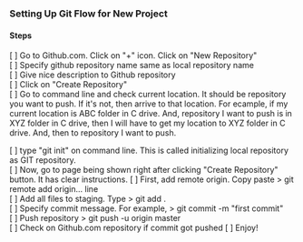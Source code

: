 ### Setting Up Git Flow for New Project

#### Steps

[ ] Go to Github.com. Click on "+" icon. Click on "New Repository"  
[ ] Specify github repository name same as local repository name  
[ ] Give nice description to Github repository  
[ ] Click on "Create Repository"  
[ ] Go to command line and check current location. It should be repository you want to push. If it's not, then arrive to that location. For ecample, if my current location is ABC folder in C drive. And, repository I want to push is in XYZ folder in C drive, then I will have to get my location to XYZ folder in C drive. And, then to repository I want to push.

[ ] type "git init" on command line. This is called initializing local repository as GIT repository.  
[ ] Now, go to page being shown right after clicking "Create Repository" button. It has clear instructions.
[ ] First, add remote origin. Copy paste > git remote add origin... line  
[ ] Add all files to staging. Type > git add .  
[ ] Specify commit message. For example, > git commit -m "first commit"  
[ ] Push repository > git push -u origin master  
[ ] Check on Github.com repository if commit got pushed
[ ] Enjoy!
